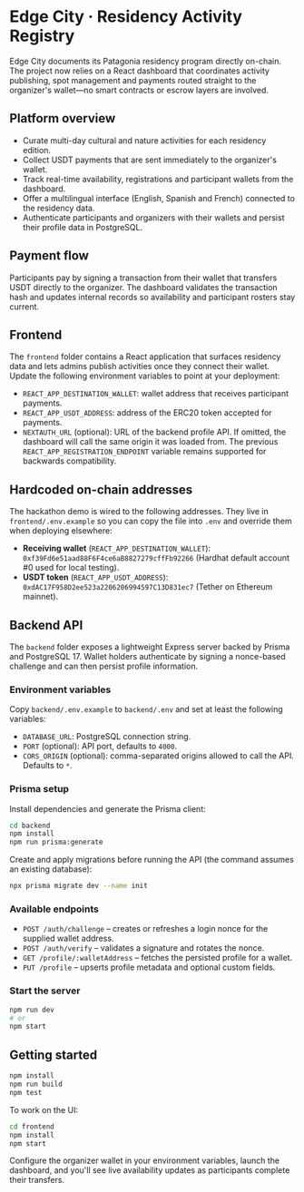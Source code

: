 # Edge City · Residency Activity Registry

Edge City documents its Patagonia residency program directly on-chain. The project now relies on a
React dashboard that coordinates activity publishing, spot management and payments routed straight
to the organizer's wallet—no smart contracts or escrow layers are involved.

## Platform overview

- Curate multi-day cultural and nature activities for each residency edition.
- Collect USDT payments that are sent immediately to the organizer's wallet.
- Track real-time availability, registrations and participant wallets from the dashboard.
- Offer a multilingual interface (English, Spanish and French) connected to the residency data.
- Authenticate participants and organizers with their wallets and persist their profile data in
  PostgreSQL.

## Payment flow

Participants pay by signing a transaction from their wallet that transfers USDT directly to the
organizer. The dashboard validates the transaction hash and updates internal records so availability
and participant rosters stay current.

## Frontend

The `frontend` folder contains a React application that surfaces residency data and lets admins
publish activities once they connect their wallet. Update the following environment variables to
point at your deployment:

- `REACT_APP_DESTINATION_WALLET`: wallet address that receives participant payments.
- `REACT_APP_USDT_ADDRESS`: address of the ERC20 token accepted for payments.
- `NEXTAUTH_URL` (optional): URL of the backend profile API. If omitted, the dashboard will call the
  same origin it was loaded from. The previous `REACT_APP_REGISTRATION_ENDPOINT` variable remains
  supported for backwards compatibility.

## Hardcoded on-chain addresses

The hackathon demo is wired to the following addresses. They live in `frontend/.env.example` so you
can copy the file into `.env` and override them when deploying elsewhere:

- **Receiving wallet** (`REACT_APP_DESTINATION_WALLET`): `0xf39Fd6e51aad88F6F4ce6aB8827279cffFb92266`
  (Hardhat default account #0 used for local testing).
- **USDT token** (`REACT_APP_USDT_ADDRESS`): `0xdAC17F958D2ee523a2206206994597C13D831ec7` (Tether on
  Ethereum mainnet).

## Backend API

The `backend` folder exposes a lightweight Express server backed by Prisma and PostgreSQL 17. Wallet
holders authenticate by signing a nonce-based challenge and can then persist profile information.

### Environment variables

Copy `backend/.env.example` to `backend/.env` and set at least the following variables:

- `DATABASE_URL`: PostgreSQL connection string.
- `PORT` (optional): API port, defaults to `4000`.
- `CORS_ORIGIN` (optional): comma-separated origins allowed to call the API. Defaults to `*`.

### Prisma setup

Install dependencies and generate the Prisma client:

```bash
cd backend
npm install
npm run prisma:generate
```

Create and apply migrations before running the API (the command assumes an existing database):

```bash
npx prisma migrate dev --name init
```

### Available endpoints

- `POST /auth/challenge` – creates or refreshes a login nonce for the supplied wallet address.
- `POST /auth/verify` – validates a signature and rotates the nonce.
- `GET /profile/:walletAddress` – fetches the persisted profile for a wallet.
- `PUT /profile` – upserts profile metadata and optional custom fields.

### Start the server

```bash
npm run dev
# or
npm start
```

## Getting started

```bash
npm install
npm run build
npm test
```

To work on the UI:

```bash
cd frontend
npm install
npm start
```

Configure the organizer wallet in your environment variables, launch the dashboard, and you'll see
live availability updates as participants complete their transfers.

